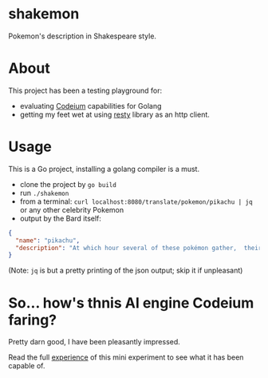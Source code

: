 # shakemon
Pokemon's description in Shakespeare style.

# About
This project has been a testing playground for:
  - evaluating [Codeium](https://codeium.com/) capabilities for Golang
  - getting my feet wet at using [resty](https://github.com/go-resty/resty) library as an http client.

# Usage
This is a Go project, installing a golang compiler is a must.

- clone the project by `go build`
- run `./shakemon`
- from a terminal: `curl localhost:8080/translate/pokemon/pikachu | jq` or any other celebrity Pokemon
- output by the Bard itself:
```json
{
  "name": "pikachu",
  "description": "At which hour several of these pokémon gather,  their electricity couldst buildeth and cause lightning storms."
}
```

(Note: `jq` is but a pretty printing of the json output; skip it if unpleasant)

# So... how's thnis AI engine Codeium faring?
Pretty darn good, I have been pleasantly impressed. 

Read the full [experience](https://lucawolf.github.io/shakemon/) 
of this mini experiment to see what it has been capable of.
